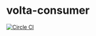 volta-consumer
==============
[![Circle CI](https://circleci.com/gh/teamvolta/volta-consumer/tree/dev.svg?style=svg&circle-token=5c73e7db8a6313ad61b0d30176a46a65ac93913e)](https://circleci.com/gh/teamvolta/volta-consumer/tree/dev)
